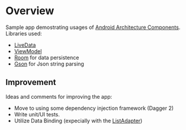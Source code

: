 # Overview

Sample app demostrating usages of [Android Architecture Components](https://developer.android.com/topic/libraries/architecture). Libraries used:
* [LiveData](https://developer.android.com/topic/libraries/architecture/livedata)
* [ViewModel](https://developer.android.com/topic/libraries/architecture/viewmodel)
* [Room](https://developer.android.com/topic/libraries/architecture/room) for data persistence
* [Gson](https://github.com/google/gson) for Json string parsing

## Improvement

Ideas and comments for improving the app:
* Move to using some dependency injection framework (Dagger 2)
* Write unit/UI tests. 
* Utilize Data Binding (expecially with the [ListAdapter](https://developer.android.com/reference/android/support/v7/recyclerview/extensions/ListAdapter))